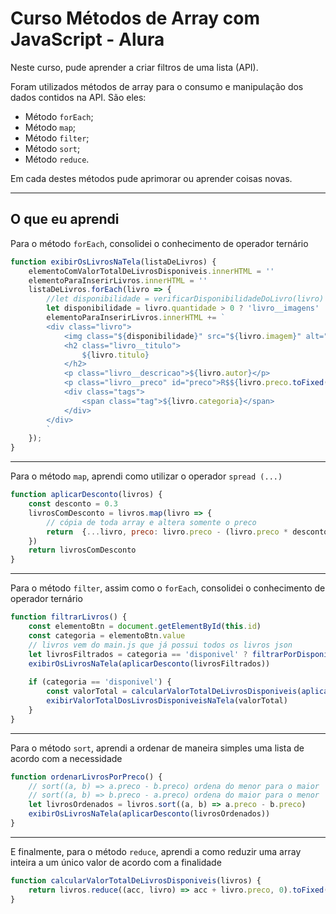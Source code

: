 # Curso Métodos de Array com JavaScript - Alura

Neste curso, pude aprender a criar filtros de uma lista (API).

Foram utilizados métodos de array para o consumo e manipulação dos dados contidos na API. São eles:

- Método ```forEach```;
- Método ```map```;
- Método ```filter```;
- Método ```sort```;
- Método ```reduce```.

Em cada destes métodos pude aprimorar ou aprender coisas novas.

---
## O que eu aprendi

Para o método ```forEach```, consolidei o conhecimento de operador ternário

```js
function exibirOsLivrosNaTela(listaDeLivros) {
    elementoComValorTotalDeLivrosDisponiveis.innerHTML = ''
    elementoParaInserirLivros.innerHTML = ''
    listaDeLivros.forEach(livro => {
        //let disponibilidade = verificarDisponibilidadeDoLivro(livro)
        let disponibilidade = livro.quantidade > 0 ? 'livro__imagens' : 'livros__imagens indisponivel'
        elementoParaInserirLivros.innerHTML += `
        <div class="livro">
            <img class="${disponibilidade}" src="${livro.imagem}" alt="Capa do livro ${livro.imagem}" />
            <h2 class="livro__titulo">
                ${livro.titulo}
            </h2>
            <p class="livro__descricao">${livro.autor}</p>
            <p class="livro__preco" id="preco">R$${livro.preco.toFixed(2)}</p>
            <div class="tags">
                <span class="tag">${livro.categoria}</span>
            </div>
        </div>
        `
    });
}
```
---
Para o método ```map```, aprendi como utilizar o operador ```spread (...)``` 

```javascript
function aplicarDesconto(livros) {
    const desconto = 0.3
    livrosComDesconto = livros.map(livro => {
        // cópia de toda array e altera somente o preco
        return  {...livro, preco: livro.preco - (livro.preco * desconto)}
    })
    return livrosComDesconto
}
```
---
Para o método ```filter```, assim como o ```forEach```, consolidei o conhecimento de operador ternário

```javascript
function filtrarLivros() {
    const elementoBtn = document.getElementById(this.id)
    const categoria = elementoBtn.value
    // livros vem do main.js que já possui todos os livros json
    let livrosFiltrados = categoria == 'disponivel' ? filtrarPorDisponibilidade() : filtrarPorCategoria(categoria)
    exibirOsLivrosNaTela(aplicarDesconto(livrosFiltrados))
    
    if (categoria == 'disponivel') {
        const valorTotal = calcularValorTotalDeLivrosDisponiveis(aplicarDesconto(livrosFiltrados))
        exibirValorTotalDosLivrosDisponiveisNaTela(valorTotal)
    }
}
```
---
Para o método ```sort```, aprendi a ordenar de maneira simples uma lista de acordo com a necessidade

```javascript 
function ordenarLivrosPorPreco() {
    // sort((a, b) => a.preco - b.preco) ordena do menor para o maior
    // sort((a, b) => b.preco - a.preco) ordena do maior para o menor
    let livrosOrdenados = livros.sort((a, b) => a.preco - b.preco)
    exibirOsLivrosNaTela(aplicarDesconto(livrosOrdenados))
}
```
---
E finalmente, para o método ```reduce```, aprendi a como reduzir uma array inteira a um único valor de acordo com a finalidade

```javascript
function calcularValorTotalDeLivrosDisponiveis(livros) {
    return livros.reduce((acc, livro) => acc + livro.preco, 0).toFixed(2)
}
```
